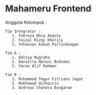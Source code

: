 # Mahameru Frontend

Anggota Kelompok :
    
    Tim Integrator :
       1. Fahreza Dhia Ananto
       2. Faizal Rizqi Kholily
       3. Yohannes Kukuh Parlindungan
  
    Tim A :
       1. Aditya Nugraha
       2. Daniella Natani Budiman
       3. Faras Alif Rahman
  
    Tim B :
       1. Muhammad Tegar Fitriano Jagat
       2. Mukhamad Dichoirin
       3. Andreas Chandra Bungaran
